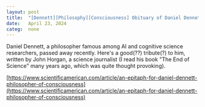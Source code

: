 ```yaml
---
layout: post
title:  "[Dennett][Philosophy][Consciousness] Obituary of Daniel Dennet by John Horgan"
date:   April 23, 2024
categ:  none
---
```




Daniel Dennett, a philosopher famous among AI and cognitive science researchers, passed away recently. Here's a good(??) tribute(?) to him, written by John Horgan, a science journalist (I read his book "The End of Science" many years ago, which was quite thought provoking).



[https://www.scientificamerican.com/article/an-epitaph-for-daniel-dennett-philosopher-of-consciousness](https://www.scientificamerican.com/article/an-epitaph-for-daniel-dennett-philosopher-of-consciousness)



 

